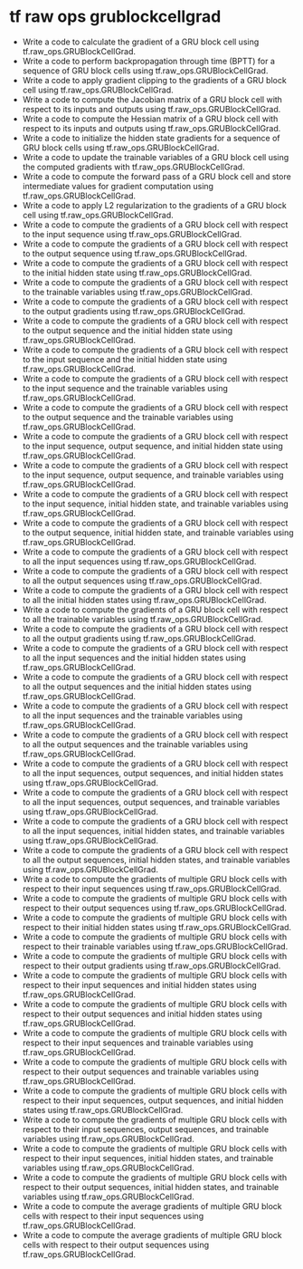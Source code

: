 # tf raw ops grublockcellgrad

- Write a code to calculate the gradient of a GRU block cell using tf.raw_ops.GRUBlockCellGrad.
- Write a code to perform backpropagation through time (BPTT) for a sequence of GRU block cells using tf.raw_ops.GRUBlockCellGrad.
- Write a code to apply gradient clipping to the gradients of a GRU block cell using tf.raw_ops.GRUBlockCellGrad.
- Write a code to compute the Jacobian matrix of a GRU block cell with respect to its inputs and outputs using tf.raw_ops.GRUBlockCellGrad.
- Write a code to compute the Hessian matrix of a GRU block cell with respect to its inputs and outputs using tf.raw_ops.GRUBlockCellGrad.
- Write a code to initialize the hidden state gradients for a sequence of GRU block cells using tf.raw_ops.GRUBlockCellGrad.
- Write a code to update the trainable variables of a GRU block cell using the computed gradients with tf.raw_ops.GRUBlockCellGrad.
- Write a code to compute the forward pass of a GRU block cell and store intermediate values for gradient computation using tf.raw_ops.GRUBlockCellGrad.
- Write a code to apply L2 regularization to the gradients of a GRU block cell using tf.raw_ops.GRUBlockCellGrad.
- Write a code to compute the gradients of a GRU block cell with respect to the input sequence using tf.raw_ops.GRUBlockCellGrad.
- Write a code to compute the gradients of a GRU block cell with respect to the output sequence using tf.raw_ops.GRUBlockCellGrad.
- Write a code to compute the gradients of a GRU block cell with respect to the initial hidden state using tf.raw_ops.GRUBlockCellGrad.
- Write a code to compute the gradients of a GRU block cell with respect to the trainable variables using tf.raw_ops.GRUBlockCellGrad.
- Write a code to compute the gradients of a GRU block cell with respect to the output gradients using tf.raw_ops.GRUBlockCellGrad.
- Write a code to compute the gradients of a GRU block cell with respect to the output sequence and the initial hidden state using tf.raw_ops.GRUBlockCellGrad.
- Write a code to compute the gradients of a GRU block cell with respect to the input sequence and the initial hidden state using tf.raw_ops.GRUBlockCellGrad.
- Write a code to compute the gradients of a GRU block cell with respect to the input sequence and the trainable variables using tf.raw_ops.GRUBlockCellGrad.
- Write a code to compute the gradients of a GRU block cell with respect to the output sequence and the trainable variables using tf.raw_ops.GRUBlockCellGrad.
- Write a code to compute the gradients of a GRU block cell with respect to the input sequence, output sequence, and initial hidden state using tf.raw_ops.GRUBlockCellGrad.
- Write a code to compute the gradients of a GRU block cell with respect to the input sequence, output sequence, and trainable variables using tf.raw_ops.GRUBlockCellGrad.
- Write a code to compute the gradients of a GRU block cell with respect to the input sequence, initial hidden state, and trainable variables using tf.raw_ops.GRUBlockCellGrad.
- Write a code to compute the gradients of a GRU block cell with respect to the output sequence, initial hidden state, and trainable variables using tf.raw_ops.GRUBlockCellGrad.
- Write a code to compute the gradients of a GRU block cell with respect to all the input sequences using tf.raw_ops.GRUBlockCellGrad.
- Write a code to compute the gradients of a GRU block cell with respect to all the output sequences using tf.raw_ops.GRUBlockCellGrad.
- Write a code to compute the gradients of a GRU block cell with respect to all the initial hidden states using tf.raw_ops.GRUBlockCellGrad.
- Write a code to compute the gradients of a GRU block cell with respect to all the trainable variables using tf.raw_ops.GRUBlockCellGrad.
- Write a code to compute the gradients of a GRU block cell with respect to all the output gradients using tf.raw_ops.GRUBlockCellGrad.
- Write a code to compute the gradients of a GRU block cell with respect to all the input sequences and the initial hidden states using tf.raw_ops.GRUBlockCellGrad.
- Write a code to compute the gradients of a GRU block cell with respect to all the output sequences and the initial hidden states using tf.raw_ops.GRUBlockCellGrad.
- Write a code to compute the gradients of a GRU block cell with respect to all the input sequences and the trainable variables using tf.raw_ops.GRUBlockCellGrad.
- Write a code to compute the gradients of a GRU block cell with respect to all the output sequences and the trainable variables using tf.raw_ops.GRUBlockCellGrad.
- Write a code to compute the gradients of a GRU block cell with respect to all the input sequences, output sequences, and initial hidden states using tf.raw_ops.GRUBlockCellGrad.
- Write a code to compute the gradients of a GRU block cell with respect to all the input sequences, output sequences, and trainable variables using tf.raw_ops.GRUBlockCellGrad.
- Write a code to compute the gradients of a GRU block cell with respect to all the input sequences, initial hidden states, and trainable variables using tf.raw_ops.GRUBlockCellGrad.
- Write a code to compute the gradients of a GRU block cell with respect to all the output sequences, initial hidden states, and trainable variables using tf.raw_ops.GRUBlockCellGrad.
- Write a code to compute the gradients of multiple GRU block cells with respect to their input sequences using tf.raw_ops.GRUBlockCellGrad.
- Write a code to compute the gradients of multiple GRU block cells with respect to their output sequences using tf.raw_ops.GRUBlockCellGrad.
- Write a code to compute the gradients of multiple GRU block cells with respect to their initial hidden states using tf.raw_ops.GRUBlockCellGrad.
- Write a code to compute the gradients of multiple GRU block cells with respect to their trainable variables using tf.raw_ops.GRUBlockCellGrad.
- Write a code to compute the gradients of multiple GRU block cells with respect to their output gradients using tf.raw_ops.GRUBlockCellGrad.
- Write a code to compute the gradients of multiple GRU block cells with respect to their input sequences and initial hidden states using tf.raw_ops.GRUBlockCellGrad.
- Write a code to compute the gradients of multiple GRU block cells with respect to their output sequences and initial hidden states using tf.raw_ops.GRUBlockCellGrad.
- Write a code to compute the gradients of multiple GRU block cells with respect to their input sequences and trainable variables using tf.raw_ops.GRUBlockCellGrad.
- Write a code to compute the gradients of multiple GRU block cells with respect to their output sequences and trainable variables using tf.raw_ops.GRUBlockCellGrad.
- Write a code to compute the gradients of multiple GRU block cells with respect to their input sequences, output sequences, and initial hidden states using tf.raw_ops.GRUBlockCellGrad.
- Write a code to compute the gradients of multiple GRU block cells with respect to their input sequences, output sequences, and trainable variables using tf.raw_ops.GRUBlockCellGrad.
- Write a code to compute the gradients of multiple GRU block cells with respect to their input sequences, initial hidden states, and trainable variables using tf.raw_ops.GRUBlockCellGrad.
- Write a code to compute the gradients of multiple GRU block cells with respect to their output sequences, initial hidden states, and trainable variables using tf.raw_ops.GRUBlockCellGrad.
- Write a code to compute the average gradients of multiple GRU block cells with respect to their input sequences using tf.raw_ops.GRUBlockCellGrad.
- Write a code to compute the average gradients of multiple GRU block cells with respect to their output sequences using tf.raw_ops.GRUBlockCellGrad.